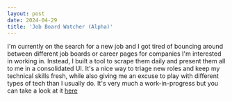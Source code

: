 ```yaml
---
layout: post
date: 2024-04-29
title: 'Job Board Watcher (Alpha)'
---
```


I'm currently on the search for a new job and I got tired of bouncing around between different job boards or career pages for companies I'm interested in working in. Instead, I built a tool to scrape them daily and present them all to me in a consolidated UI. It's a nice way to triage new roles and keep my technical skills fresh, while also giving me an excuse to play with different types of tech than I usually do. It's very much a work-in-progress but you can take a look at it [here](https://intentional-jobsearch.vercel.app/)
